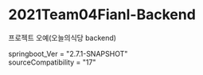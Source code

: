 # 2021Team04Fianl-Backend
프로젝트 오예(오늘의식당 backend)

springboot_Ver = "2.7.1-SNAPSHOT"  
sourceCompatibility = "17"
